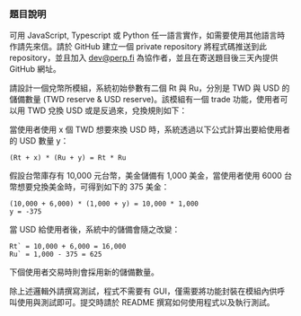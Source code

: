 ### 題目說明

可用 JavaScript, Typescript 或 Python 任一語言實作，如需要使用其他語言時作請先來信。請於 GitHub 建立一個 private repository 將程式碼推送到此 repository，並且加入 [dev@perp.fi](mailto:dev@perp.fi) 為協作者，並且在寄送題目後三天內提供 GitHub 網址。

請設計一個兌幣所模組，系統初始參數有二個 Rt 與 Ru，分別是 TWD 與 USD 的儲備數量 (TWD reserve & USD reserve)。該模組有一個 trade 功能，使用者可以用 TWD 兌換 USD 或是反過來，兌換規則如下：

當使用者使用 x 個 TWD 想要來換 USD 時，系統透過以下公式計算出要給使用者的 USD 數量 y：

```
(Rt + x) * (Ru + y) = Rt * Ru

```

假設台幣庫存有 10,000 元台幣，美金儲備有 1,000 美金，當使用者使用 6000 台幣想要兌換美金時，可得到如下的 375 美金：

```
(10,000 + 6,000) * (1,000 + y) = 10,000 * 1,000
y = -375

```

當 USD 給使用者後，系統中的儲備會隨之改變：

```
Rt` = 10,000 + 6,000 = 16,000
Ru` = 1,000 - 375 = 625

```

下個使用者交易時則會採用新的儲備數量。

除上述邏輯外請撰寫測試，程式不需要有 GUI，僅需要將功能封裝在模組內供呼叫使用與測試即可。提交時請於 README 撰寫如何使用程式以及執行測試。